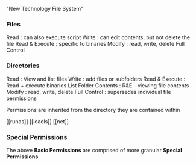 "New Technology File System" 
### Files
Read : can also execute script
Write : can edit contents, but not delete the file
Read & Execute : specific to binaries
Modify : read, write, delete
Full Control

### Directories
Read : View and list files
Write : add files or subfolders
Read & Execute : Read + execute binaries
List Folder Contents : R&E - viewing file contents
Modify : read, write, delete
Full Control : supersedes individual file permissions

Permissions are inherited from the directory they are contained within

[[runas]]
[[icacls]]
[[net]]

### Special Permissions
The above **Basic Permissions** are comprised of more granular **Special Permissions**
